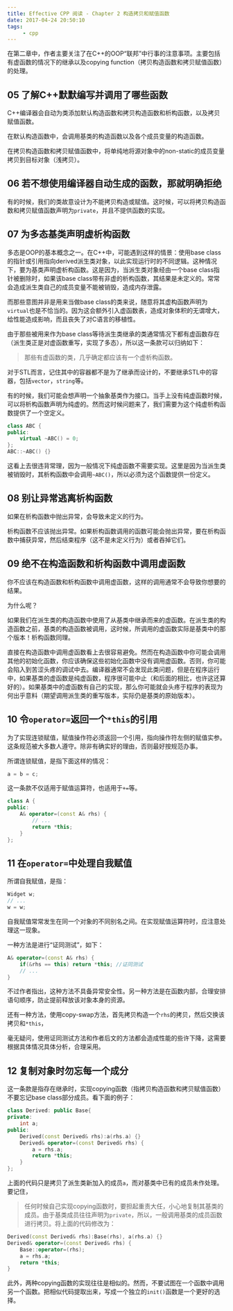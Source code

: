 ```yaml
---
title: Effective CPP 阅读 - Chapter 2 构造拷贝和赋值函数
date: 2017-04-24 20:50:10
tags:
     - cpp
---
```

在第二章中，作者主要关注了在C++的OOP“联邦”中行事的注意事项。主要包括有虚函数的情况下的继承以及copying function（拷贝构造函数和拷贝赋值函数）的处理。
<!-- more-->

## 05 了解C++默默编写并调用了哪些函数

C++编译器会自动为类添加默认构造函数和拷贝构造函数和析构函数，以及拷贝赋值函数。

在默认构造函数中，会调用基类的构造函数以及各个成员变量的构造函数。

在拷贝构造函数和拷贝赋值函数中，将单纯地将源对象中的non-static的成员变量拷贝到目标对象（浅拷贝）。

## 06 若不想使用编译器自动生成的函数，那就明确拒绝

有的时候，我们的类故意设计为不能拷贝构造或赋值。这时候，可以将拷贝构造函数和拷贝赋值函数声明为`private`，并且不提供函数的实现。

## 07 为多态基类声明虚析构函数

多态是OOP的基本概念之一。在C++中，可能遇到这样的情景：使用base class的指针或引用指向derived派生类对象，以此实现运行时的不同逻辑。这种情况下，要为基类声明虚析构函数。这是因为，当派生类对象经由一个base class指针被删除时，如果该base class带有非虚的析构函数，其结果是未定义的。常常会造成派生类自己的成员变量不能被销毁，造成内存泄露。

而那些意图并非是用来当做base class的类来说，随意将其虚构函数声明为`virtual`也是不恰当的。因为这会额外引入虚函数表，造成对象体积的无谓增大，给性能造成影响，而且丧失了对C语言的移植性。

由于那些被用来作为base class等待派生类继承的类通常情况下都有虚函数存在（派生类正是对虚函数重写，实现了多态），所以这一条款可以归纳如下：

> 那些有虚函数的类，几乎确定都应该有一个虚析构函数。

对于STL而言，记住其中的容器都不是为了继承而设计的，不要继承STL中的容器，包括`vector`，`string`等。

有的时候，我们可能会想声明一个抽象基类作为接口。当手上没有纯虚函数时候，可以将析构函数声明为纯虚的。然而这时候问题来了，我们需要为这个纯虚析构函数提供了一个空定义。

``` cpp
class ABC {
public:
    virtual ~ABC() = 0;    
};
ABC::~ABC() {}
```

这看上去很违背常理，因为一般情况下纯虚函数不需要实现。这里是因为当派生类被销毁时，其析构函数中会调用`~ABC()`，所以必须为这个函数提供一份定义。

## 08 别让异常逃离析构函数
如果在析构函数中抛出异常，会导致未定义的行为。

析构函数不应该抛出异常。如果析构函数调用的函数可能会抛出异常，要在析构函数中捕获异常，然后结束程序（这不是未定义行为）或者吞掉它们。

## 09 绝不在构造函数和析构函数中调用虚函数
你不应该在构造函数和析构函数中调用虚函数，这样的调用通常不会导致你想要的结果。

为什么呢？

如果我们在派生类的构造函数中使用了从基类中继承而来的虚函数。在派生类的构造函数之前，基类的构造函数被调用，这时候，所调用的虚函数实际是基类中的那个版本！析构函数同理。

直接在构造函数中调用虚函数看上去很容易避免。然而在构造函数中你可能会调用其他的初始化函数，你应该确保这些初始化函数中没有调用虚函数。否则，你可能会陷入到苦涩头疼的调试中去。编译器通常不会发现此类问题，但是在程序运行中，如果基类的虚函数是纯虚函数，程序很可能中止（和后面的相比，也许这还算好的）。如果基类中的虚函数有自己的实现，那么你可能就会头疼于程序的表现为何出乎意料（期望调用派生类的重写版本，实际仍是基类的原始版本）。

## 10 令`operator=`返回一个`*this`的引用
为了实现连锁赋值，赋值操作符必须返回一个引用，指向操作符左侧的赋值实参。这条规范被大多数人遵守。除非有确实好的理由，否则最好按规范办事。

所谓连锁赋值，是指下面这样的情况：

``` cpp
a = b = c;
```

这一条款不仅适用于赋值运算符，也适用于`+=`等。

``` cpp
class A {
public:
    A& operator=(const A& rhs) {
        // ...
        return *this;
    }
};
```

## 11 在`operator=`中处理自我赋值
所谓自我赋值，是指：

``` cpp
Widget w;
// ...
w = w;
```

自我赋值常常发生在同一个对象的不同别名之间。在实现赋值运算符时，应注意处理这一现象。

一种方法是进行“证同测试”，如下：

``` cpp
A& operator=(const A& rhs) {
    if(&rhs == this) return *this; //证同测试
    // ...
}
```
不过作者指出，这种方法不具备异常安全性。另一种方法是在函数内部，合理安排语句顺序，防止提前释放该对象本身的资源。

还有一种方法，使用copy-swap方法，首先拷贝构造一个`rhs`的拷贝，然后交换该拷贝和`*this`，

毫无疑问，使用证同测试方法和作者后文的方法都会造成性能的些许下降，这需要根据具体情况具体分析，合理采用。

## 12 复制对象时勿忘每一个成分
这一条款是指存在继承时，实现copying函数（指拷贝构造函数和拷贝赋值函数）不要忘记base class部分成员。看下面的例子：

``` cpp
class Derived: public Base{
private:
    int a;
public:
    Derived(const Derived& rhs):a(rhs.a) {}
    Derived& operator=(const Derived& rhs) {
        a = rhs.a;
        return *this;
    }
};
```

上面的代码只是拷贝了派生类新加入的成员`a`，而对基类中已有的成员未作处理。要记住，
>任何时候自己实现copying函数时，要担起重责大任，小心地复制其基类的成员。由于基类成员往往声明为`private`，所以，一般调用基类的成员函数进行拷贝。将上面的代码修改为：

``` cpp
Derived(const Derived& rhs):Base(rhs), a(rhs.a) {}
Derived& operator=(const Derived& rhs) {
    Base::operator=(rhs);
    a = rhs.a;
    return *this;
}
```

此外，两种copying函数的实现往往是相似的。然而，不要试图在一个函数中调用另一个函数。把相似代码提取出来，写成一个独立的`init()`函数是一个更好的选择。
